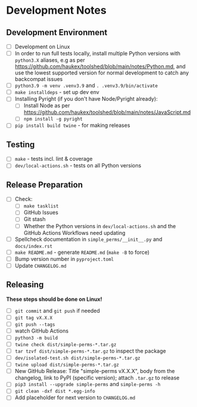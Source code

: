 Development Notes
=================

Development Environment
-----------------------

- [ ] Development on Linux
- [ ] In order to run full tests locally, install multiple Python versions with `python3.X`
  aliases, e.g as per <https://github.com/haukex/toolshed/blob/main/notes/Python.md>,
  and use the lowest supported version for normal development to catch any backcompat issues
- [ ] `python3.9 -m venv .venv3.9` and `. .venv3.9/bin/activate`
- [ ] `make installdeps` - set up dev env
- [ ] Installing Pyright (if you don't have Node/Pyright already):
  - [ ] Install Node as per <https://github.com/haukex/toolshed/blob/main/notes/JavaScript.md>
  - [ ] `npm install -g pyright`
- [ ] `pip install build twine` - for making releases

Testing
-------

- [ ] `make` - tests incl. lint & coverage
- [ ] `dev/local-actions.sh` - tests on all Python versions

Release Preparation
-------------------

- [ ] Check:
  - [ ] `make tasklist`
  - [ ] GitHub Issues
  - [ ] Git stash
  - [ ] Whether the Python versions in `dev/local-actions.sh` and the GitHub Actions Workflows need updating
- [ ] Spellcheck documentation in `simple_perms/__init__.py` and `docs/index.rst`
- [ ] `make README.md` - generate `README.md` (`make -B` to force)
- [ ] Bump version number in `pyproject.toml`
- [ ] Update `CHANGELOG.md`

Releasing
---------

**These steps should be done on Linux!**

- [ ] `git commit` and `git push` if needed
- [ ] `git tag vX.X.X`
- [ ] `git push --tags`
- [ ] watch GitHub Actions
- [ ] `python3 -m build`
- [ ] `twine check dist/simple-perms-*.tar.gz`
- [ ] `tar tzvf dist/simple-perms-*.tar.gz` to inspect the package
- [ ] `dev/isolated-test.sh dist/simple-perms-*.tar.gz`
- [ ] `twine upload dist/simple-perms-*.tar.gz`
- [ ] New GitHub Release: Title "simple-perms vX.X.X", body from the changelog, link to PyPI (specific version); attach `.tar.gz` to release
- [ ] `pip3 install --upgrade simple-perms` and `simple-perms -h`
- [ ] `git clean -dxf dist *.egg-info`
- [ ] Add placeholder for next version to `CHANGELOG.md`
